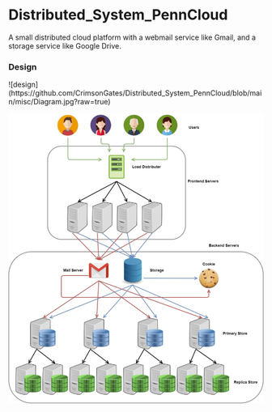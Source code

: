 # Distributed_System_PennCloud
A small distributed cloud platform with a webmail service like Gmail, and a storage service like Google Drive.

<h3>Design</h3> 
![design](https://github.com/CrimsonGates/Distributed_System_PennCloud/blob/main/misc/Diagram.jpg?raw=true)

![design](https://raw.githubusercontent.com/CrimsonGates/Distributed_System_PennCloud/main/misc/Diagram.jpg)
